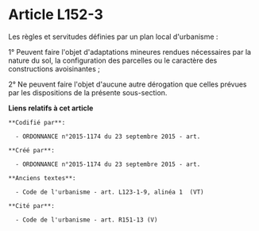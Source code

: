 # Article L152-3

Les règles et servitudes définies par un plan local d'urbanisme :

1° Peuvent faire l'objet d'adaptations mineures rendues nécessaires par la nature du sol, la configuration des parcelles ou
le caractère des constructions avoisinantes ;

2° Ne peuvent faire l'objet d'aucune autre dérogation que celles prévues par les dispositions de la présente sous-section.

**Liens relatifs à cet article**

	**Codifié par**:

	  - ORDONNANCE n°2015-1174 du 23 septembre 2015 - art.

	**Créé par**:

	  - ORDONNANCE n°2015-1174 du 23 septembre 2015 - art.

	**Anciens textes**:

	  - Code de l'urbanisme - art. L123-1-9, alinéa 1  (VT)

	**Cité par**:

	  - Code de l'urbanisme - art. R151-13 (V)
